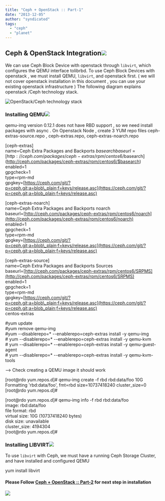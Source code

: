 ```yaml
---
title: "Ceph + OpenStack :: Part-1"
date: "2013-12-05"
author: "syndicated"
tags: 
  - "ceph"
  - "planet"
---
```


##   

## Ceph & OpenStack Integration[![](images/pencil.png)](https://wiki.csc.fi/wiki/CloudComputing/CEPHStorage# "Ceph   OpenStack Integration")

We can use Ceph Block Device with openstack through `libvirt`, which configures the QEMU interface tolibrbd. To use Ceph Block Devices with openstack , we must install QEMU, `libvirt`, and openstack  first. ( we will not cover openstack installation in this document , you can use your existing openstack infrastructure ) The following diagram explains openstack  /Ceph technology stack.  

![OpenStack/Ceph technology stack](images/ditaa-e4a4957f90e4d8ebac2608e1544c34bf784cfdfb.png "OpenStack/Ceph technology stack")  

### [](https://draft.blogger.com/blogger.g?blogID=6067449713794600812)Installing QEMU[![](images/pencil.png)](https://wiki.csc.fi/wiki/CloudComputing/CEPHStorage# "Installing QEMU")

  

qemu-img version 0.12.1 does not have RBD support , so we need install packages with async . On Openstack Node , create 3 YUM repo files ceph-extras-source.repo , ceph-extras.repo, ceph-extras-noarch.repo  

 \[ceph-extras\]  
  name=Ceph Extra Packages and Backports $basearch  
  baseurl=[http://ceph.com/packages/ceph-extras/rpm/centos6/$basearch](http://ceph.com/packages/ceph-extras/rpm/centos6/$basearch)  
  enabled=1  
  gpgcheck=1  
  type=rpm-md  
  gpgkey=[https://ceph.com/git/?p=ceph.git;a=blob\_plain;f=keys/release.asc](https://ceph.com/git/?p=ceph.git;a=blob_plain;f=keys/release.asc)

 \[ceph-extras-noarch\]  
  name=Ceph Extra Packages and Backports noarch  
  baseurl=[http://ceph.com/packages/ceph-extras/rpm/centos6/noarch](http://ceph.com/packages/ceph-extras/rpm/centos6/noarch)  
  enabled=1  
  gpgcheck=1  
  type=rpm-md  
  gpgkey=[https://ceph.com/git/?p=ceph.git;a=blob\_plain;f=keys/release.asc](https://ceph.com/git/?p=ceph.git;a=blob_plain;f=keys/release.asc)

 \[ceph-extras-source\]  
 name=Ceph Extra Packages and Backports Sources  
 baseurl=[http://ceph.com/packages/ceph-extras/rpm/centos6/SRPMS](http://ceph.com/packages/ceph-extras/rpm/centos6/SRPMS)  
 enabled=1  
 gpgcheck=1  
 type=rpm-md  
 gpgkey=[https://ceph.com/git/?p=ceph.git;a=blob\_plain;f=keys/release.asc](https://ceph.com/git/?p=ceph.git;a=blob_plain;f=keys/release.asc)  
 centos-extras

#yum update  
#yum remove qemu-img  
#yum --disablerepo=\* --enablerepo=ceph-extras install -y qemu-img  
\# yum --disablerepo=\* --enablerepo=ceph-extras install -y qemu-kvm  
\# yum --disablerepo=\* --enablerepo=ceph-extras install -y qemu-guest-agent  
\# yum --disablerepo=\* --enablerepo=ceph-extras install -y qemu-kvm-tools  
  
\--> Check creating a QEMU image it should work  
  
\[root@rdo yum.repos.d\]# qemu-img create -f rbd rbd:data/foo 10G  
Formatting 'rbd:data/foo', fmt=rbd size=10737418240 cluster\_size=0  
\[root@rdo yum.repos.d\]#  
  
\[root@rdo yum.repos.d\]# qemu-img info -f rbd rbd:data/foo  
image: rbd:data/foo  
file format: rbd  
virtual size: 10G (10737418240 bytes)  
disk size: unavailable  
cluster\_size: 4194304  
\[root@rdo yum.repos.d\]#  

### [](https://draft.blogger.com/blogger.g?blogID=6067449713794600812)Installing LIBVIRT[![](images/pencil.png)](https://wiki.csc.fi/wiki/CloudComputing/CEPHStorage# "Installing LIBVIRT")

  

To use `libvirt` with Ceph, we must have a running Ceph Storage Cluster, and have installed and configured QEMU  

yum install libvirt

#### Please Follow [Ceph + OpenStack :: Part-2](http://karan-mj.blogspot.fi/2013/12/ceph-openstack-part-2.html) for next step in installation

  

![](http://feeds.feedburner.com/~r/CephStorageNextBigThing/~4/fMBog5EFhcM)
